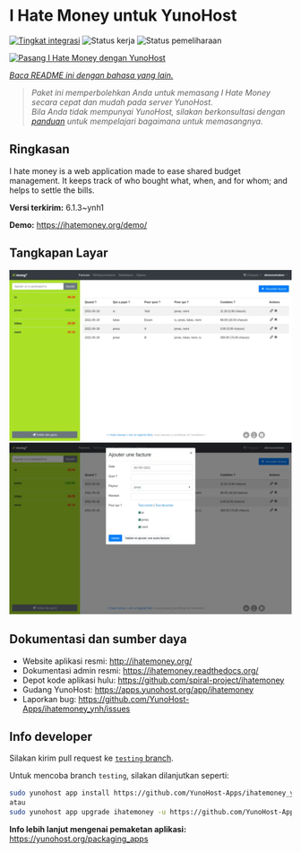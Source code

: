 <!--
N.B.: README ini dibuat secara otomatis oleh <https://github.com/YunoHost/apps/tree/master/tools/readme_generator>
Ini TIDAK boleh diedit dengan tangan.
-->

# I Hate Money untuk YunoHost

[![Tingkat integrasi](https://apps.yunohost.org/badge/integration/ihatemoney)](https://ci-apps.yunohost.org/ci/apps/ihatemoney/)
![Status kerja](https://apps.yunohost.org/badge/state/ihatemoney)
![Status pemeliharaan](https://apps.yunohost.org/badge/maintained/ihatemoney)

[![Pasang I Hate Money dengan YunoHost](https://install-app.yunohost.org/install-with-yunohost.svg)](https://install-app.yunohost.org/?app=ihatemoney)

*[Baca README ini dengan bahasa yang lain.](./ALL_README.md)*

> *Paket ini memperbolehkan Anda untuk memasang I Hate Money secara cepat dan mudah pada server YunoHost.*  
> *Bila Anda tidak mempunyai YunoHost, silakan berkonsultasi dengan [panduan](https://yunohost.org/install) untuk mempelajari bagaimana untuk memasangnya.*

## Ringkasan

I hate money is a web application made to ease shared budget management. It keeps track of who bought what, when, and for whom; and helps to settle the bills.


**Versi terkirim:** 6.1.3~ynh1

**Demo:** <https://ihatemoney.org/demo/>

## Tangkapan Layar

![Tangkapan Layar pada I Hate Money](./doc/screenshots/screenshot_1_global.webp)
![Tangkapan Layar pada I Hate Money](./doc/screenshots/screenshot_2_new_operation.webp)

## Dokumentasi dan sumber daya

- Website aplikasi resmi: <http://ihatemoney.org/>
- Dokumentasi admin resmi: <https://ihatemoney.readthedocs.org/>
- Depot kode aplikasi hulu: <https://github.com/spiral-project/ihatemoney>
- Gudang YunoHost: <https://apps.yunohost.org/app/ihatemoney>
- Laporkan bug: <https://github.com/YunoHost-Apps/ihatemoney_ynh/issues>

## Info developer

Silakan kirim pull request ke [`testing` branch](https://github.com/YunoHost-Apps/ihatemoney_ynh/tree/testing).

Untuk mencoba branch `testing`, silakan dilanjutkan seperti:

```bash
sudo yunohost app install https://github.com/YunoHost-Apps/ihatemoney_ynh/tree/testing --debug
atau
sudo yunohost app upgrade ihatemoney -u https://github.com/YunoHost-Apps/ihatemoney_ynh/tree/testing --debug
```

**Info lebih lanjut mengenai pemaketan aplikasi:** <https://yunohost.org/packaging_apps>
